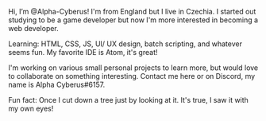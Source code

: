 Hi, I’m @Alpha-Cyberus!
I'm from England but I live in Czechia. I started out studying to be a game developer but now I'm more interested in becoming a web developer.

Learning: HTML, CSS, JS, UI/ UX design, batch scripting, and whatever seems fun.
My favorite IDE is Atom, it's great!

I'm working on various small personal projects to learn more, but would love to collaborate on something interesting.
Contact me here or on Discord, my name is Alpha Cyberus#6157.

Fun fact: Once I cut down a tree just by looking at it. It's true, I saw it with my own eyes!
